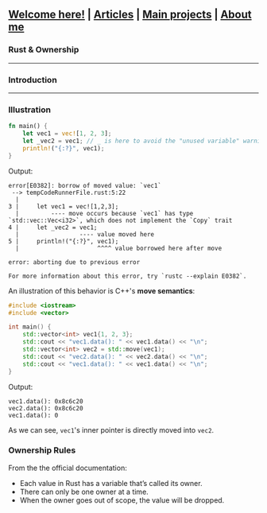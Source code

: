 ## [Welcome here!](https://vpenando.github.io) | [Articles](https://vpenando.github.io/articles.html) | [Main projects](https://vpenando.github.io/projects.html) | [About me](https://vpenando.github.io/about.html)

### Rust & Ownership

---

### Introduction


---

### Illustration

```rust
fn main() {
    let vec1 = vec![1, 2, 3];
    let _vec2 = vec1; // _ is here to avoid the "unused variable" warning
    println!("{:?}", vec1);
}
```

Output:

```
error[E0382]: borrow of moved value: `vec1`
 --> tempCodeRunnerFile.rust:5:22
  |
3 |     let vec1 = vec![1,2,3];
  |         ---- move occurs because `vec1` has type `std::vec::Vec<i32>`, which does not implement the `Copy` trait
4 |     let _vec2 = vec1;
  |                 ---- value moved here
5 |     println!("{:?}", vec1);
  |                      ^^^^ value borrowed here after move

error: aborting due to previous error

For more information about this error, try `rustc --explain E0382`.
```
An illustration of this behavior is C++'s **move semantics**:
```cpp
#include <iostream>
#include <vector>

int main() {
    std::vector<int> vec1{1, 2, 3};
    std::cout << "vec1.data(): " << vec1.data() << "\n";
    std::vector<int> vec2 = std::move(vec1);
    std::cout << "vec2.data(): " << vec2.data() << "\n";
    std::cout << "vec1.data(): " << vec1.data() << "\n";
}
```
Output:
```
vec1.data(): 0x8c6c20
vec2.data(): 0x8c6c20
vec1.data(): 0
```
As we can see, `vec1`'s inner pointer is directly moved into `vec2`.

### Ownership Rules

From the the official documentation:
* Each value in Rust has a variable that’s called its owner.
* There can only be one owner at a time.
* When the owner goes out of scope, the value will be dropped.
